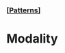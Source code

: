 ### [[Patterns](./translated-human-interface-guidelines-markdown/patterns.md)]  
  
# **Modality**  

